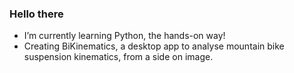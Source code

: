 ### Hello there 

- I’m currently learning Python, the hands-on way!
- Creating BiKinematics, a desktop app to analyse mountain bike suspension kinematics, from a side on image.

<!--
**mark-bak/mark-bak** is a ✨ _special_ ✨ repository because its `README.md` (this file) appears on your GitHub profile.

